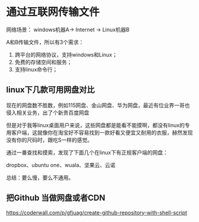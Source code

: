 # 通过互联网传输文件

网络场景： windows机器A-> Internet -> Linux机器B

A和B传输文件，所以有3个需求：

1. 跨平台的网络协议，支持windows和Linux；
2. 免费的存储空间和服务；
3. 支持linux命令行；

## linux下几款可用网盘对比

现在的网盘数不胜数，例如115网盘、金山网盘、华为网盘，最近有位业界一哥也侵入相关业务，出了个新贵百度网盘

但是对于我等linux桌面用户来说，这些网盘都是能看不能摸啊，都没有linux的专用客户端，这就像你在淘宝好不容易找到一款好看又便宜又耐用的衣服，赫然发现没有你的尺码时，跟吃S一样的感觉。

通过一番查找和摸索，发现了下面几个在linux下有正规客户端的网盘：

dropbox、ubuntu one、wuala、坚果云、云诺

总结：要么慢，要么不通用。
 

## 把Github 当做网盘或者CDN

https://coderwall.com/p/gfjuag/create-github-repository-with-shell-script

